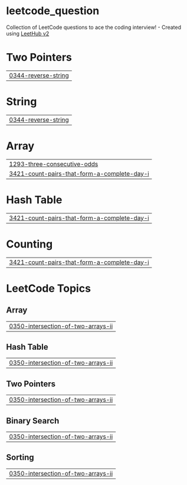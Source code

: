 # leetcode_question
Collection of LeetCode questions to ace the coding interview! - Created using [LeetHub v2](https://github.com/arunbhardwaj/LeetHub-2.0)


# Two Pointers
|  |
| ------- |
| [0344-reverse-string](https://github.com/roshan3517/leetcode_question/tree/master/0344-reverse-string) |
# String
|  |
| ------- |
| [0344-reverse-string](https://github.com/roshan3517/leetcode_question/tree/master/0344-reverse-string) |
# Array
|  |
| ------- |
| [1293-three-consecutive-odds](https://github.com/roshan3517/leetcode_question/tree/master/1293-three-consecutive-odds) |
| [3421-count-pairs-that-form-a-complete-day-i](https://github.com/roshan3517/leetcode_question/tree/master/3421-count-pairs-that-form-a-complete-day-i) |
# Hash Table
|  |
| ------- |
| [3421-count-pairs-that-form-a-complete-day-i](https://github.com/roshan3517/leetcode_question/tree/master/3421-count-pairs-that-form-a-complete-day-i) |
# Counting
|  |
| ------- |
| [3421-count-pairs-that-form-a-complete-day-i](https://github.com/roshan3517/leetcode_question/tree/master/3421-count-pairs-that-form-a-complete-day-i) |
<!---LeetCode Topics Start-->
# LeetCode Topics
## Array
|  |
| ------- |
| [0350-intersection-of-two-arrays-ii](https://github.com/roshan3517/leetcode_question/tree/master/0350-intersection-of-two-arrays-ii) |
## Hash Table
|  |
| ------- |
| [0350-intersection-of-two-arrays-ii](https://github.com/roshan3517/leetcode_question/tree/master/0350-intersection-of-two-arrays-ii) |
## Two Pointers
|  |
| ------- |
| [0350-intersection-of-two-arrays-ii](https://github.com/roshan3517/leetcode_question/tree/master/0350-intersection-of-two-arrays-ii) |
## Binary Search
|  |
| ------- |
| [0350-intersection-of-two-arrays-ii](https://github.com/roshan3517/leetcode_question/tree/master/0350-intersection-of-two-arrays-ii) |
## Sorting
|  |
| ------- |
| [0350-intersection-of-two-arrays-ii](https://github.com/roshan3517/leetcode_question/tree/master/0350-intersection-of-two-arrays-ii) |
<!---LeetCode Topics End-->